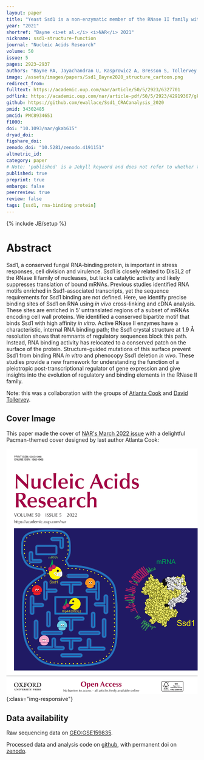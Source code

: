 ```yaml
---
layout: paper
title: "Yeast Ssd1 is a non-enzymatic member of the RNase II family with an alternative RNA recognition interface"
year: "2021"
shortref: "Bayne <i>et al.</i> <i>NAR</i> 2021"
nickname: ssd1-structure-function
journal: "Nucleic Acids Research"
volume: 50
issue: 5
pages: 2923–2937
authors: "Bayne RA, Jayachandran U, Kasprowicz A, Bresson S, Tollervey D, Wallace EWJ, Cook AG"
image: /assets/images/papers/Ssd1_Bayne2020_structure_cartoon.png
redirect_from: 
fulltext: https://academic.oup.com/nar/article/50/5/2923/6327701
pdflink: https://academic.oup.com/nar/article-pdf/50/5/2923/42919367/gkab615.pdf
github: https://github.com/ewallace/Ssd1_CRACanalysis_2020
pmid: 34302485
pmcid: PMC8934651
f1000: 
doi: "10.1093/nar/gkab615"
dryad_doi:
figshare_doi: 
zenodo_doi: "10.5281/zenodo.4191151"
altmetric_id:
category: paper
# Note: 'published' is a Jekyll keyword and does not refer to whether the paper is published, but rather to whether this Markdown should be part of the rendered site.
published: true
preprint: true
embargo: false	
peerreview: true
review: false
tags: [ssd1, rna-binding protein]
---
```

{% include JB/setup %}

# Abstract 

Ssd1, a conserved fungal RNA-binding protein, is important in stress responses, cell division and virulence. Ssd1 is closely related to Dis3L2 of the RNase II family of nucleases, but lacks catalytic activity and likely suppresses translation of bound mRNAs. Previous studies identified RNA motifs enriched in Ssd1-associated transcripts, yet the sequence requirements for Ssd1 binding are not defined. Here, we identify precise binding sites of Ssd1 on RNA using *in vivo* cross-linking and cDNA analysis. These sites are enriched in 5′ untranslated regions of a subset of mRNAs encoding cell wall proteins. We identified a conserved bipartite motif that binds Ssd1 with high affinity *in vitro*. Active RNase II enzymes have a characteristic, internal RNA binding path; the Ssd1 crystal structure at 1.9 Å resolution shows that remnants of regulatory sequences block this path. Instead, RNA binding activity has relocated to a conserved patch on the surface of the protein. Structure-guided mutations of this surface prevent Ssd1 from binding RNA *in vitro* and phenocopy Ssd1 deletion *in vivo*. These studies provide a new framework for understanding the function of a pleiotropic post-transcriptional regulator of gene expression and give insights into the evolution of regulatory and binding elements in the RNase II family.


Note: this was a collaboration with the groups of [Atlanta Cook](https://cook.bio.ed.ac.uk/) and [David Tollervey](https://tollervey.bio.ed.ac.uk/).

## Cover Image

This paper made the cover of [NAR's March 2022 issue](https://academic.oup.com/nar/issue/50/5) with a delightful Pacman-themed cover designed by last author Atlanta Cook:

![Ssd1 structure NAR cover image](/assets/images/papers/coverimage_nar_50_5.jpeg 
){:class="img-responsive"}


## Data availability

Raw sequencing data on [GEO:GSE159835](https://www.ncbi.nlm.nih.gov/geo/query/acc.cgi?acc=GSE159835).

Processed data and analysis code on [github](https://github.com/ewallace/Ssd1_CRACanalysis_2020), with permanent doi on [zenodo](https://doi.org/10.5281/zenodo.4191151).
